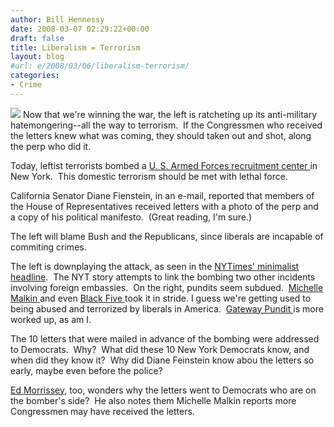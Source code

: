 ```yaml
---
author: Bill Hennessy
date: 2008-03-07 02:29:22+00:00
draft: false
title: Liberalism = Terrorism
layout: blog
#url: e/2008/03/06/liberalism-terrorism/
categories:
- Crime
---
```


![](https://hennessysview.com/wp-content/uploads/2008/03/d8v88iu80.jpg)
Now that we're winning the war, the left is ratcheting up its anti-military hatemongering--all the way to terrorism.  If the Congressmen who received the letters knew what was coming, they should taken out and shot, along the perp who did it.  

Today, leftist terrorists bombed a [U. S. Armed Forces recruitment center ](https://www.nctimes.com/articles/2008/03/06/ap/headlines/d8v88iu80.txt)in New York.  This domestic terrorism should be met with lethal force. 

California Senator Diane Fienstein, in an e-mail, reported that members of the House of Representatives received letters with a photo of the perp and a copy of his political manifesto.  (Great reading, I'm sure.)

The left will blame Bush and the Republicans, since liberals are incapable of commiting crimes. 

The left is downplaying the attack, as seen in the [NYTimes' minimalist headline](https://cityroom.blogs.nytimes.com/2008/03/06/police-investigate-explosion-in-times-square/index.html?hp).  The NYT story attempts to link the bombing two other incidents involving foreign embassies.  On the right, pundits seem subdued.  [Michelle Malkin ](https://michellemalkin.com/2008/03/06/small-explosion-at-times-square-recruiting-station/)and even [Black Five ](https://www.blackfive.net/main/2008/03/explosion-at-mi.html)took it in stride. I guess we're getting used to being abused and terrorized by liberals in America.  [Gateway Pundit ](https://gatewaypundit.blogspot.com/2008/03/tracking-iraq-what-media-did-not-tell.html)is more worked up, as am I. 

The 10 letters that were mailed in advance of the bombing were addressed to Democrats.  Why?  What did these 10 New York Democrats know, and when did they know it?  Why did Diane Feinstein know abou the letters so early, maybe even before the police?

[Ed Morrissey](https://hotair.com/archives/2008/03/06/ny-bombing-why-letters-to-ny-congressional-contingent/), too, wonders why the letters went to Democrats who are on the bomber's side?  He also notes them Michelle Malkin reports more Congressmen may have received the letters.
